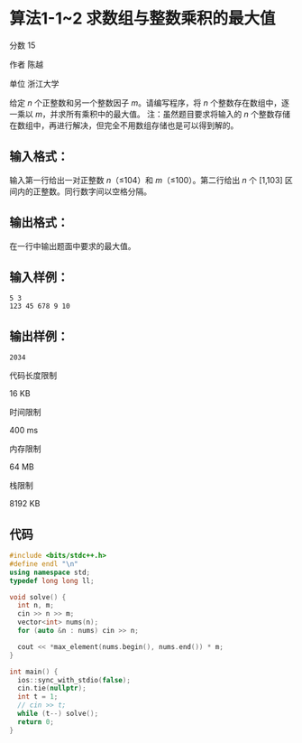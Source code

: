 # **算法1-1~2 求数组与整数乘积的最大值**

分数 15

作者 陈越

单位 浙江大学

给定 *n* 个正整数和另一个整数因子 *m*。请编写程序，将 *n* 个整数存在数组中，逐一乘以 *m*，并求所有乘积中的最大值。
注：虽然题目要求将输入的 *n* 个整数存储在数组中，再进行解决，但完全不用数组存储也是可以得到解的。

## 输入格式：

输入第一行给出一对正整数 *n*（≤104）和 *m*（≤100）。第二行给出 *n* 个 [1,103] 区间内的正整数。同行数字间以空格分隔。

## 输出格式：

在一行中输出题面中要求的最大值。

## 输入样例：

```in
5 3
123 45 678 9 10
```

## 输出样例：

```out
2034
```

代码长度限制

16 KB

时间限制

400 ms

内存限制

64 MB

栈限制

8192 KB

## 代码

```cpp
#include <bits/stdc++.h>
#define endl "\n"
using namespace std;
typedef long long ll;

void solve() {
  int n, m;
  cin >> n >> m;
  vector<int> nums(n);
  for (auto &n : nums) cin >> n;

  cout << *max_element(nums.begin(), nums.end()) * m;
}

int main() {
  ios::sync_with_stdio(false);
  cin.tie(nullptr);
  int t = 1;
  // cin >> t;
  while (t--) solve();
  return 0;
}
```

